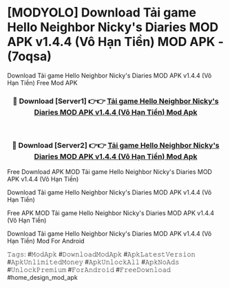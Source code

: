 # [MODYOLO] Download Tải game Hello Neighbor Nicky's Diaries MOD APK v1.4.4 (Vô Hạn Tiền) MOD APK - (7oqsa)
Download Tải game Hello Neighbor Nicky's Diaries MOD APK v1.4.4 (Vô Hạn Tiền) Free Mod APK

<div align="center">
<h3>🔴 Download [Server1] 👉👉 <a href="https://apk-comot.site?title=Tải_game_Hello_Neighbor_Nicky's_Diaries_MOD_APK_v1.4.4_(Vô_Hạn_Tiền)">Tải game Hello Neighbor Nicky's Diaries MOD APK v1.4.4 (Vô Hạn Tiền) Mod Apk</a></h3><br>

<h3>🔴 Download [Server2] 👉👉 <a href="https://apk-comot.site?title=Tải_game_Hello_Neighbor_Nicky's_Diaries_MOD_APK_v1.4.4_(Vô_Hạn_Tiền)">Tải game Hello Neighbor Nicky's Diaries MOD APK v1.4.4 (Vô Hạn Tiền) Mod Apk</a></h3>
</div>


Free Download APK MOD Tải game Hello Neighbor Nicky's Diaries MOD APK v1.4.4 (Vô Hạn Tiền)

Download Tải game Hello Neighbor Nicky's Diaries MOD APK v1.4.4 (Vô Hạn Tiền) 

Free APK MOD Tải game Hello Neighbor Nicky's Diaries MOD APK v1.4.4 (Vô Hạn Tiền) 

Download Tải game Hello Neighbor Nicky's Diaries MOD APK v1.4.4 (Vô Hạn Tiền) Mod For Android

𝚃𝚊𝚐𝚜: #𝙼𝚘𝚍𝙰𝚙𝚔 #𝙳𝚘𝚠𝚗𝚕𝚘𝚊𝚍𝙼𝚘𝚍𝙰𝚙𝚔 #𝙰𝚙𝚔𝙻𝚊𝚝𝚎𝚜𝚝𝚅𝚎𝚛𝚜𝚒𝚘𝚗 #𝙰𝚙𝚔𝚄𝚗𝚕𝚒𝚖𝚒𝚝𝚎𝚍𝙼𝚘𝚗𝚎𝚢 #𝙰𝚙𝚔𝚄𝚗𝚕𝚘𝚌𝚔𝙰𝚕𝚕 #𝙰𝚙𝚔𝙽𝚘𝙰𝚍𝚜 #𝚄𝚗𝚕𝚘𝚌𝚔𝙿𝚛𝚎𝚖𝚒𝚞𝚖 #𝙵𝚘𝚛𝙰𝚗𝚍𝚛𝚘𝚒𝚍 #𝙵𝚛𝚎𝚎𝙳𝚘𝚠𝚗𝚕𝚘𝚊𝚍 #home_design_mod_apk